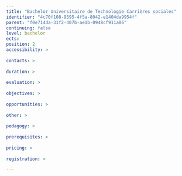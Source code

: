 ```yaml
---
title: "Bachelor Universitaire de Technologie Carrières sociales"
identifier: "4c70f108-9595-4f5a-8042-e1404da9954f"
parent: "f0e714da-31f2-407b-ae1b-0948cf911a06"
continuing: false
level: bachelor
ects: 
position: 2
accessibility: >
   
contacts: >
   
duration: >
   
evaluation: >
   
objectives: >
   
opportunities: >
   
other: >
   
pedagogy: >
   
prerequisites: >
   
pricing: >
   
registration: >
   
---
```


